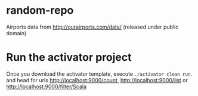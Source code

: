 # random-repo

Airports data from http://ourairports.com/data/ (released under public domain)

# Run the activator project

Once you download the activator template, execute `./activator clean run`.
and head for urls [http://localhost:9000/count](http://localhost:9000/count), [http://localhost:9000/list](http://localhost:9000/list) or [http://localhost:9000/filter/Scala](http://localhost:9000/filter/Scala)